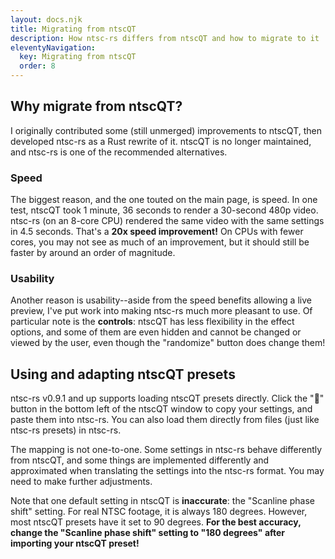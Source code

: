```yaml
---
layout: docs.njk
title: Migrating from ntscQT
description: How ntsc-rs differs from ntscQT and how to migrate to it
eleventyNavigation:
  key: Migrating from ntscQT
  order: 8
---
```


## Why migrate from ntscQT?

I originally contributed some (still unmerged) improvements to ntscQT, then developed ntsc-rs as a Rust rewrite of it. ntscQT is no longer maintained, and ntsc-rs is one of the recommended alternatives.

### Speed
The biggest reason, and the one touted on the main page, is speed. In one test, ntscQT took 1 minute, 36 seconds to render a 30-second 480p video. ntsc-rs (on an 8-core CPU) rendered the same video with the same settings in 4.5 seconds. That's a **20x speed improvement!** On CPUs with fewer cores, you may not see as much of an improvement, but it should still be faster by around an order of magnitude.

### Usability
Another reason is usability--aside from the speed benefits allowing a live preview, I've put work into making ntsc-rs much more pleasant to use. Of particular note is the **controls**: ntscQT has less flexibility in the effect options, and some of them are even hidden and cannot be changed or viewed by the user, even though the "randomize" button does change them!

## Using and adapting ntscQT presets

ntsc-rs v0.9.1 and up supports loading ntscQT presets directly. Click the "📝" button in the bottom left of the ntscQT window to copy your settings, and paste them into ntsc-rs. You can also load them directly from files (just like ntsc-rs presets) in ntsc-rs.

The mapping is not one-to-one. Some settings in ntsc-rs behave differently from ntscQT, and some things are implemented differently and approximated when translating the settings into the ntsc-rs format. You may need to make further adjustments.

Note that one default setting in ntscQT is **inaccurate**: the "Scanline phase shift" setting. For real NTSC footage, it is always 180 degrees. However, most ntscQT presets have it set to 90 degrees. **For the best accuracy, change the "Scanline phase shift" setting to "180 degrees" after importing your ntscQT preset!**
